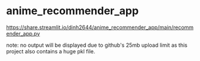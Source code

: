 # anime_recommender_app

https://share.streamlit.io/dinh2644/anime_recommender_app/main/recommender_app.py

note: 
no output will be displayed due to github's 25mb upload limit as this project also contains a huge pkl file.
